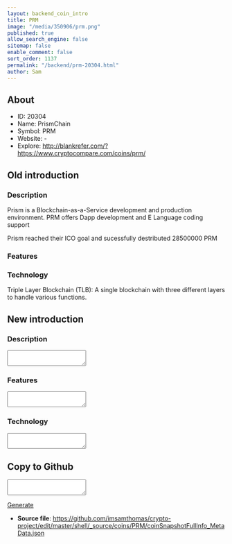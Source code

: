 ```yaml
---
layout: backend_coin_intro
title: PRM
image: "/media/350906/prm.png"
published: true
allow_search_engine: false
sitemap: false
enable_comment: false
sort_order: 1137
permalink: "/backend/prm-20304.html"
author: Sam
---
```


## About

- ID: 20304
- Name: PrismChain
- Symbol: PRM
- Website: -
- Explore: http://blankrefer.com/?https://www.cryptocompare.com/coins/prm/


## Old introduction

### Description

<p><span>Prism is a Blockchain-as-a-Service development and production environment. PRM</span> offers Dapp development and E Language coding support</p><p>Prism reached their ICO goal and sucessfully destributed <span>28500000 PRM</span></p>

### Features


### Technology
<p>Triple Layer Blockchain (<span>TLB)</span>: A <span>single blockchain with three different layers to handle various functions.</span></p>



## New introduction


### Description
<textarea id="meta_description" name="description"></textarea>

### Features
<textarea id="meta_features" name="features"></textarea>

### Technology
<textarea id="meta_technology" name="technology"></textarea>


## Copy to Github

<textarea id="coinsnapshotfullinfo_metadata"></textarea>

<a href="#gen" onclick="generateMetaDatJson()">Generate</a>

- **Source file**: <a href="https://github.com/imsamthomas/crypto-project/edit/master/shell/_source/coins/PRM/coinSnapshotFullInfo_MetaData.json">https://github.com/imsamthomas/crypto-project/edit/master/shell/_source/coins/PRM/coinSnapshotFullInfo_MetaData.json</a>

